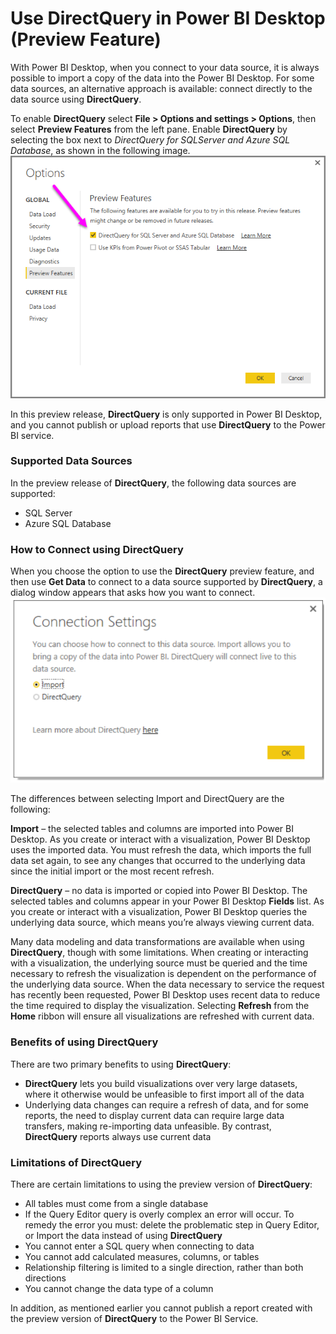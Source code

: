 <properties
   pageTitle="Use DirectQuery in Power BI Desktop (Preview Feature)"
   description="Use DirectQuery in Power BI Desktop (Preview Feature)"
   services="powerbi"
   documentationCenter=""
   authors="davidiseminger"
   manager="mblythe"
   editor=""
   tags=""/>

<tags
   ms.service="powerbi"
   ms.devlang="NA"
   ms.topic="article"
   ms.tgt_pltfrm="NA"
   ms.workload="powerbi"
   ms.date="11/06/2015"
   ms.author="davidi"/>

# Use DirectQuery in Power BI Desktop (Preview Feature)  

With Power BI Desktop, when you connect to your data source, it is always possible to import a copy of the data into the Power BI Desktop. For some data sources, an alternative approach is available: connect directly to the data source using **DirectQuery**.

To enable **DirectQuery** select **File &gt; Options and settings &gt; Options**, then select **Preview Features** from the left pane. Enable **DirectQuery** by selecting the box next to *DirectQuery for SQLServer and Azure SQL Database*, as shown in the following image.  
![](media/powerbi-dekstop-use-directquery/DirectQuery_1.png)

In this preview release, **DirectQuery** is only supported in Power BI Desktop, and you cannot publish or upload reports that use **DirectQuery** to the Power BI service.

### Supported Data Sources  
In the preview release of **DirectQuery**, the following data sources are supported:  
-   SQL Server
-   Azure SQL Database

### How to Connect using DirectQuery  
When you choose the option to use the **DirectQuery** preview feature, and then use **Get Data** to connect to a data source supported by **DirectQuery**, a dialog window appears that asks how you want to connect.  
![](media/powerbi-dekstop-use-directquery/DirectQuery_2.png)

The differences between selecting Import and DirectQuery are the following:

**Import** – the selected tables and columns are imported into Power BI Desktop. As you create or interact with a visualization, Power BI Desktop uses the imported data. You must refresh the data, which imports the full data set again, to see any changes that occurred to the underlying data since the initial import or the most recent refresh.

**DirectQuery** – no data is imported or copied into Power BI Desktop. The selected tables and columns appear in your Power BI Desktop **Fields** list. As you create or interact with a visualization, Power BI Desktop queries the underlying data source, which means you’re always viewing current data.

Many data modeling and data transformations are available when using **DirectQuery**, though with some limitations. When creating or interacting with a visualization, the underlying source must be queried and the time necessary to refresh the visualization is dependent on the performance of the underlying data source. When the data necessary to service the request has recently been requested, Power BI Desktop uses recent data to reduce the time required to display the visualization. Selecting **Refresh** from the **Home** ribbon will ensure all visualizations are refreshed with current data.

### Benefits of using DirectQuery  
There are two primary benefits to using **DirectQuery**:  
-   **DirectQuery** lets you build visualizations over very large datasets, where it otherwise would be unfeasible to first import all of the data
-   Underlying data changes can require a refresh of data, and for some reports, the need to display current data can require large data transfers, making re-importing data unfeasible. By contrast, **DirectQuery** reports always use current data

### Limitations of DirectQuery  
There are certain limitations to using the preview version of **DirectQuery**:  
-   All tables must come from a single database
-   If the Query Editor query is overly complex an error will occur. To remedy the error you must: delete the problematic step in Query Editor, or Import the data instead of using **DirectQuery**
-   You cannot enter a SQL query when connecting to data
-   You cannot add calculated measures, columns, or tables
-   Relationship filtering is limited to a single direction, rather than both directions
-   You cannot change the data type of a column

In addition, as mentioned earlier you cannot publish a report created with the preview version of **DirectQuery** to the Power BI Service.
